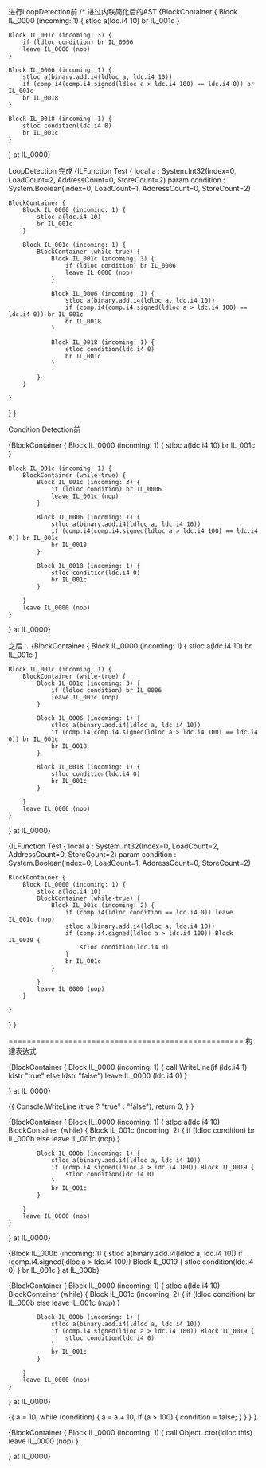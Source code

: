 

进行LoopDetection前
/*  进过内联简化后的AST
			 {BlockContainer {
	Block IL_0000 (incoming: 1) {
		stloc a(ldc.i4 10)
		br IL_001c
	}

	Block IL_001c (incoming: 3) {
		if (ldloc condition) br IL_0006
		leave IL_0000 (nop)
	}

	Block IL_0006 (incoming: 1) {
		stloc a(binary.add.i4(ldloc a, ldc.i4 10))
		if (comp.i4(comp.i4.signed(ldloc a > ldc.i4 100) == ldc.i4 0)) br IL_001c
		br IL_0018
	}

	Block IL_0018 (incoming: 1) {
		stloc condition(ldc.i4 0)
		br IL_001c
	}

} at IL_0000}



LoopDetection 完成
{ILFunction Test {
	local a : System.Int32(Index=0, LoadCount=2, AddressCount=0, StoreCount=2)
	param condition : System.Boolean(Index=0, LoadCount=1, AddressCount=0, StoreCount=2)

	BlockContainer {
		Block IL_0000 (incoming: 1) {
			stloc a(ldc.i4 10)
			br IL_001c
		}

		Block IL_001c (incoming: 1) {
			BlockContainer (while-true) {
				Block IL_001c (incoming: 3) {
					if (ldloc condition) br IL_0006
					leave IL_0000 (nop)
				}

				Block IL_0006 (incoming: 1) {
					stloc a(binary.add.i4(ldloc a, ldc.i4 10))
					if (comp.i4(comp.i4.signed(ldloc a > ldc.i4 100) == ldc.i4 0)) br IL_001c
					br IL_0018
				}

				Block IL_0018 (incoming: 1) {
					stloc condition(ldc.i4 0)
					br IL_001c
				}

			}
		}

	}
}
}

Condition Detection前

{BlockContainer {
	Block IL_0000 (incoming: 1) {
		stloc a(ldc.i4 10)
		br IL_001c
	}

	Block IL_001c (incoming: 1) {
		BlockContainer (while-true) {
			Block IL_001c (incoming: 3) {
				if (ldloc condition) br IL_0006
				leave IL_001c (nop)
			}

			Block IL_0006 (incoming: 1) {
				stloc a(binary.add.i4(ldloc a, ldc.i4 10))
				if (comp.i4(comp.i4.signed(ldloc a > ldc.i4 100) == ldc.i4 0)) br IL_001c
				br IL_0018
			}

			Block IL_0018 (incoming: 1) {
				stloc condition(ldc.i4 0)
				br IL_001c
			}

		}
		leave IL_0000 (nop)
	}

} at IL_0000}


之后：
{BlockContainer {
	Block IL_0000 (incoming: 1) {
		stloc a(ldc.i4 10)
		br IL_001c
	}

	Block IL_001c (incoming: 1) {
		BlockContainer (while-true) {
			Block IL_001c (incoming: 3) {
				if (ldloc condition) br IL_0006
				leave IL_001c (nop)
			}

			Block IL_0006 (incoming: 1) {
				stloc a(binary.add.i4(ldloc a, ldc.i4 10))
				if (comp.i4(comp.i4.signed(ldloc a > ldc.i4 100) == ldc.i4 0)) br IL_001c
				br IL_0018
			}

			Block IL_0018 (incoming: 1) {
				stloc condition(ldc.i4 0)
				br IL_001c
			}

		}
		leave IL_0000 (nop)
	}

} at IL_0000}




{ILFunction Test {
	local a : System.Int32(Index=0, LoadCount=2, AddressCount=0, StoreCount=2)
	param condition : System.Boolean(Index=0, LoadCount=1, AddressCount=0, StoreCount=2)

	BlockContainer {
		Block IL_0000 (incoming: 1) {
			stloc a(ldc.i4 10)
			BlockContainer (while-true) {
				Block IL_001c (incoming: 2) {
					if (comp.i4(ldloc condition == ldc.i4 0)) leave IL_001c (nop)
					stloc a(binary.add.i4(ldloc a, ldc.i4 10))
					if (comp.i4.signed(ldloc a > ldc.i4 100)) Block IL_0019 {
						stloc condition(ldc.i4 0)
					}
					br IL_001c
				}

			}
			leave IL_0000 (nop)
		}

	}
}
}



===================================================
构建表达式 

{BlockContainer {
	Block IL_0000 (incoming: 1) {
		call WriteLine(if (ldc.i4 1) ldstr "true" else ldstr "false")
		leave IL_0000 (ldc.i4 0)
	}

} at IL_0000}

{{
	Console.WriteLine (true ? "true" : "false");
	return 0;
}
}


{BlockContainer {
	Block IL_0000 (incoming: 1) {
		stloc a(ldc.i4 10)
		BlockContainer (while) {
			Block IL_001c (incoming: 2) {
				if (ldloc condition) br IL_000b else leave IL_001c (nop)
			}

			Block IL_000b (incoming: 1) {
				stloc a(binary.add.i4(ldloc a, ldc.i4 10))
				if (comp.i4.signed(ldloc a > ldc.i4 100)) Block IL_0019 {
					stloc condition(ldc.i4 0)
				}
				br IL_001c
			}

		}
		leave IL_0000 (nop)
	}

} at IL_0000}




{Block IL_000b (incoming: 1) {
	stloc a(binary.add.i4(ldloc a, ldc.i4 10))
	if (comp.i4.signed(ldloc a > ldc.i4 100)) Block IL_0019 {
		stloc condition(ldc.i4 0)
	}
	br IL_001c
} at IL_000b}



{BlockContainer {
	Block IL_0000 (incoming: 1) {
		stloc a(ldc.i4 10)
		BlockContainer (while) {
			Block IL_001c (incoming: 2) {
				if (ldloc condition) br IL_000b else leave IL_001c (nop)
			}

			Block IL_000b (incoming: 1) {
				stloc a(binary.add.i4(ldloc a, ldc.i4 10))
				if (comp.i4.signed(ldloc a > ldc.i4 100)) Block IL_0019 {
					stloc condition(ldc.i4 0)
				}
				br IL_001c
			}

		}
		leave IL_0000 (nop)
	}

} at IL_0000}


{{
	a = 10;
	while (condition) {
		a = a + 10;
		if (a > 100) {
			condition = false;
		}
	}
}
}

{BlockContainer {
	Block IL_0000 (incoming: 1) {
		call Object..ctor(ldloc this)
		leave IL_0000 (nop)
	}

} at IL_0000}